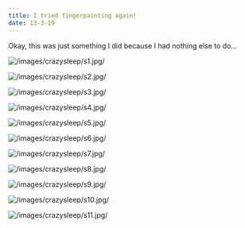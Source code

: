 ```yaml
---
title: I tried fingerpainting again!
date: 13-3-19
---
```


Okay, this was just something I did because I had nothing else to do...

![/images/crazysleep/s1.jpg/]()

![/images/crazysleep/s2.jpg/]()

![/images/crazysleep/s3.jpg/]()

![/images/crazysleep/s4.jpg/]()

![/images/crazysleep/s5.jpg/]()

![/images/crazysleep/s6.jpg/]()

![/images/crazysleep/s7.jpg/]()

![/images/crazysleep/s8.jpg/]()

![/images/crazysleep/s9.jpg/]()

![/images/crazysleep/s10.jpg/]()

![/images/crazysleep/s11.jpg/]()
